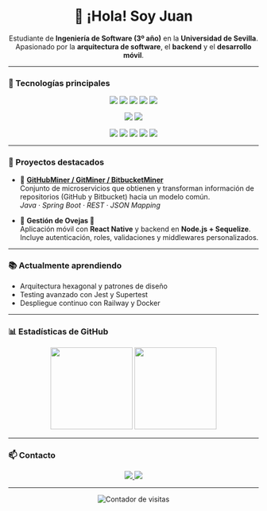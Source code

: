 <h1 align="center">👋 ¡Hola! Soy Juan</h1>
<p align="center">
  Estudiante de <b>Ingeniería de Software (3º año)</b> en la <b>Universidad de Sevilla</b>.<br>
  Apasionado por la <b>arquitectura de software</b>, el <b>backend</b> y el <b>desarrollo móvil</b>.
</p>

---

### 🚀 Tecnologías principales

<p align="center">
  <!-- Lenguajes -->
  <img src="https://img.shields.io/badge/Java-ED8B00?style=for-the-badge&logo=openjdk&logoColor=white"/>
  <img src="https://img.shields.io/badge/Python-3776AB?style=for-the-badge&logo=python&logoColor=white"/>
  <img src="https://img.shields.io/badge/JavaScript-F7DF1E?style=for-the-badge&logo=javascript&logoColor=black"/>
  <img src="https://img.shields.io/badge/Node.js-339933?style=for-the-badge&logo=node.js&logoColor=white"/>
  <img src="https://img.shields.io/badge/React%20Native-61DAFB?style=for-the-badge&logo=react&logoColor=black"/>
</p>

<p align="center">
  <!-- Bases de datos -->
  <img src="https://img.shields.io/badge/MySQL-005C84?style=for-the-badge&logo=mysql&logoColor=white"/>
  <img src="https://img.shields.io/badge/MariaDB-003545?style=for-the-badge&logo=mariadb&logoColor=white"/>
</p>

<p align="center">
  <!-- Herramientas -->
  <img src="https://img.shields.io/badge/Docker-2496ED?style=for-the-badge&logo=docker&logoColor=white"/>
  <img src="https://img.shields.io/badge/Postman-FF6C37?style=for-the-badge&logo=postman&logoColor=white"/>
  <img src="https://img.shields.io/badge/Railway-0B0D0E?style=for-the-badge&logo=railway&logoColor=white"/>
  <img src="https://img.shields.io/badge/VS%20Code-0078D4?style=for-the-badge&logo=visualstudiocode&logoColor=white"/>
  <img src="https://img.shields.io/badge/Eclipse-2C2255?style=for-the-badge&logo=eclipseide&logoColor=white"/>
</p>

---

### 🧩 Proyectos destacados

- 🔹 **[GitHubMiner / GitMiner / BitbucketMiner](https://github.com/jjuanx)**  
  Conjunto de microservicios que obtienen y transforman información de repositorios (GitHub y Bitbucket) hacia un modelo común.  
  _Java · Spring Boot · REST · JSON Mapping_

- 🔹 **Gestión de Ovejas 🐑**  
  Aplicación móvil con **React Native** y backend en **Node.js + Sequelize**.  
  Incluye autenticación, roles, validaciones y middlewares personalizados.  

---

### 📚 Actualmente aprendiendo

- Arquitectura hexagonal y patrones de diseño  
- Testing avanzado con Jest y Supertest  
- Despliegue continuo con Railway y Docker  

---

### 📊 Estadísticas de GitHub

<p align="center">
  <img src="https://github-readme-stats.vercel.app/api?username=jjuanx&show_icons=true&theme=github_dark&hide_border=true" height="165"/>
  <img src="https://github-readme-stats.vercel.app/api/top-langs/?username=jjuanx&layout=compact&theme=github_dark&hide_border=true" height="165"/>
</p>

---

### 📫 Contacto

<p align="center">
  <a href="mailto:juanpozogarcia@gmail.com">
    <img src="https://img.shields.io/badge/Correo%20personal-0078D4?style=for-the-badge&logo=gmail&logoColor=white"/>
  </a>
  <a href="https://www.linkedin.com/in/tu_usuario/">
    <img src="https://img.shields.io/badge/LinkedIn-0A66C2?style=for-the-badge&logo=linkedin&logoColor=white"/>
  </a>
</p>

---

<p align="center">
  <img src="https://komarev.com/ghpvc/?username=jjuanx&label=Visitas%20al%20perfil&color=0e75b6&style=flat" alt="Contador de visitas"/>
</p>
